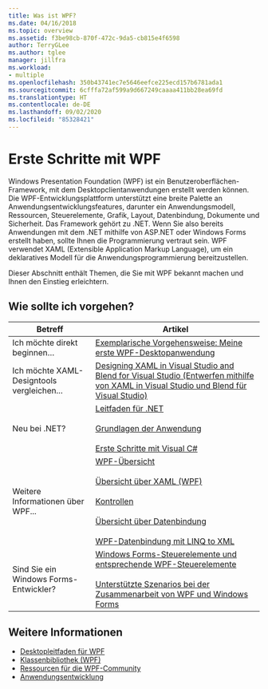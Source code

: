 ```yaml
---
title: Was ist WPF?
ms.date: 04/16/2018
ms.topic: overview
ms.assetid: f3be98cb-870f-472c-9da5-cb815e4f6598
author: TerryGLee
ms.author: tglee
manager: jillfra
ms.workload:
- multiple
ms.openlocfilehash: 350b43741ec7e5646eefce225ecd157b6781ada1
ms.sourcegitcommit: 6cfffa72af599a9d667249caaaa411bb28ea69fd
ms.translationtype: HT
ms.contentlocale: de-DE
ms.lasthandoff: 09/02/2020
ms.locfileid: "85328421"
---
```

# <a name="get-started-with-wpf"></a>Erste Schritte mit WPF

Windows Presentation Foundation (WPF) ist ein Benutzeroberflächen-Framework, mit dem Desktopclientanwendungen erstellt werden können. Die WPF-Entwicklungsplattform unterstützt eine breite Palette an Anwendungsentwicklungsfeatures, darunter ein Anwendungsmodell, Ressourcen, Steuerelemente, Grafik, Layout, Datenbindung, Dokumente und Sicherheit. Das Framework gehört zu .NET. Wenn Sie also bereits Anwendungen mit dem .NET mithilfe von ASP.NET oder Windows Forms erstellt haben, sollte Ihnen die Programmierung vertraut sein. WPF verwendet XAML (Extensible Application Markup Language), um ein deklaratives Modell für die Anwendungsprogrammierung bereitzustellen.

Dieser Abschnitt enthält Themen, die Sie mit WPF bekannt machen und Ihnen den Einstieg erleichtern.

## <a name="where-should-i-start"></a>Wie sollte ich vorgehen?

|Betreff|Artikel|
|-|-|
|Ich möchte direkt beginnen…|[Exemplarische Vorgehensweise: Meine erste WPF-Desktopanwendung](/dotnet/framework/wpf/getting-started/walkthrough-my-first-wpf-desktop-application)|
|Ich möchte XAML-Designtools vergleichen...|[Designing XAML in Visual Studio and Blend for Visual Studio (Entwerfen mithilfe von XAML in Visual Studio und Blend für Visual Studio)](../xaml-tools/designing-xaml-in-visual-studio.md)|
|Neu bei .NET?|[Leitfaden für .NET](/dotnet/standard/)<br /><br />[Grundlagen der Anwendung](/dotnet/standard/application-essentials)<br /><br />[Erste Schritte mit Visual C#](../ide/quickstart-csharp-console.md)|
|Weitere Informationen über WPF...|[WPF-Übersicht](/dotnet/framework/wpf/introduction-to-wpf)<br /><br />[Übersicht über XAML (WPF)](/dotnet/framework/wpf/advanced/xaml-overview-wpf)<br /><br />[Kontrollen](/dotnet/framework/wpf/controls/)<br /><br />[Übersicht über Datenbindung](/dotnet/desktop-wpf/data/data-binding-overview)<br /><br />[WPF-Datenbindung mit LINQ to XML](/dotnet/framework/wpf/data/wpf-data-binding-with-linq-to-xml-overview)|
|Sind Sie ein Windows Forms-Entwickler?|[Windows Forms-Steuerelemente und entsprechende WPF-Steuerelemente](/dotnet/framework/wpf/advanced/windows-forms-controls-and-equivalent-wpf-controls)<br /><br />[Unterstützte Szenarios bei der Zusammenarbeit von WPF und Windows Forms](/dotnet/framework/wpf/advanced/wpf-and-windows-forms-interoperation)|

## <a name="see-also"></a>Weitere Informationen

- [Desktopleitfaden für WPF](/dotnet/desktop-wpf/overview/index)
- [Klassenbibliothek (WPF)](/dotnet/framework/wpf/class-library-wpf)
- [Ressourcen für die WPF-Community](/dotnet/framework/wpf/getting-started/community-feedback)
- [Anwendungsentwicklung](/dotnet/framework/wpf/app-development/index)
